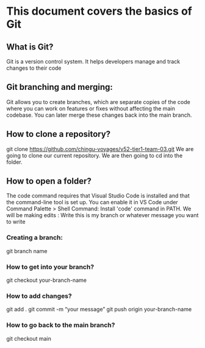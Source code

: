  # This document covers the basics of Git
## What is Git?
Git is a version control system. It helps developers manage and track changes to their code

## Git branching and merging:
Git allows you to create branches, which are separate copies of the code where you can work on features or fixes without affecting the main codebase. You can later merge these changes back into the main branch.
 
## How to clone a repository? 
git clone https://github.com/chingu-voyages/v52-tier1-team-03.git
We are going to clone our current repository. We are then going to cd into the folder.
 
## How to open a folder?
The code command requires that Visual Studio Code is installed and that the command-line tool is set up. 
You can enable it in VS Code under Command Palette > Shell Command: Install 'code' command in PATH.
We will be making edits :
Write this is my branch or whatever message you want to write

### Creating a branch:
git branch name
 
### How to get into your branch?
git checkout your-branch-name
 
### How to add changes? 
git add .
git commit -m “your message” 
git push origin your-branch-name
 
### How to go back to the main branch?
git checkout main

